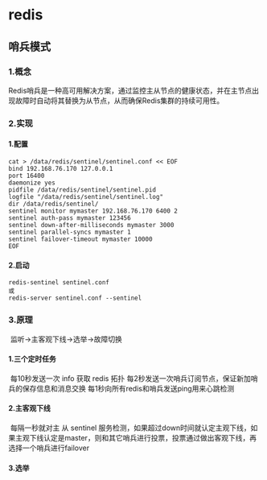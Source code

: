 # redis

## 哨兵模式

### 	1.概念 

Redis哨兵是一种高可用解决方案，通过监控主从节点的健康状态，并在主节点出现故障时自动将其替换为从节点，从而确保Redis集群的持续可用性。

### 	2.实现

#### 		1.配置

```
cat > /data/redis/sentinel/sentinel.conf << EOF
bind 192.168.76.170 127.0.0.1
port 16400
daemonize yes
pidfile /data/redis/sentinel/sentinel.pid
logfile "/data/redis/sentinel/sentinel.log"
dir /data/redis/sentinel/
sentinel monitor mymaster 192.168.76.170 6400 2
sentinel auth-pass mymaster 123456
sentinel down-after-milliseconds mymaster 3000
sentinel parallel-syncs mymaster 1
sentinel failover-timeout mymaster 10000
EOF
```

#### 		2.启动

```
redis-sentinel sentinel.conf
或
redis-server sentinel.conf --sentinel
```

### 	3.原理

​	监听->主客观下线->选举->故障切换

#### 		1.三个定时任务

​		每10秒发送一次 info 获取 redis 拓扑 每2秒发送一次哨兵订阅节点，保证新加哨兵的保存信息和消息交换 每1秒向所有redis和哨兵发送ping用来心跳检测

#### 		2.主客观下线

​		每隔一秒就对主 从 sentinel 服务检测，如果超过down时间就认定主观下线，如果主观下线认定是master，则和其它哨兵进行投票，投票通过做出客观下线，再选择一个哨兵进行failover

#### 		3.选举

